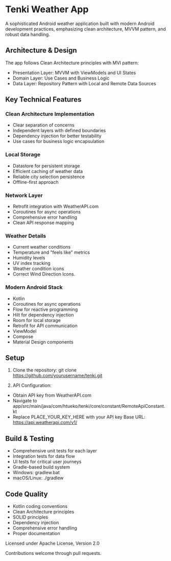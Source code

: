 # Tenki Weather App

A sophisticated Android weather application built with modern Android development practices, emphasizing clean architecture, MVVM pattern, and robust data handling.

## Architecture & Design

The app follows Clean Architecture principles with MVI pattern:
- Presentation Layer: MVVM with ViewModels and UI States
- Domain Layer: Use Cases and Business Logic
- Data Layer: Repository Pattern with Local and Remote Data Sources

## Key Technical Features

### Clean Architecture Implementation
- Clear separation of concerns
- Independent layers with defined boundaries
- Dependency injection for better testability
- Use cases for business logic encapsulation

### Local Storage
- Datastore for persistent storage
- Efficient caching of weather data
- Reliable city selection persistence
- Offline-first approach

### Network Layer
- Retrofit integration with WeatherAPI.com
- Coroutines for async operations
- Comprehensive error handling
- Clean API response mapping

### Weather Details
- Current weather conditions
- Temperature and "feels like" metrics
- Humidity levels
- UV index tracking
- Weather condition icons
- Correct Wind Direction Icons.

### Modern Android Stack
- Kotlin
- Coroutines for async operations
- Flow for reactive programming
- Hilt for dependency injection
- Room for local storage
- Retrofit for API communication
- ViewModel
- Compose
- Material Design components

## Setup

1. Clone the repository:
   git clone https://github.com/yourusername/tenki.git

2. API Configuration:
- Obtain API key from WeatherAPI.com
- Navigate to app/src/main/java/com/htueko/tenki/core/constant/RemoteApiConstant.kt
- Replace PLACE_YOUR_KEY_HERE with your API key
  Base URL: https://api.weatherapi.com/v1/

## Build & Testing

- Comprehensive unit tests for each layer
- Integration tests for data flow
- UI tests for critical user journeys
- Gradle-based build system
- Windows: gradlew.bat
- macOS/Linux: ./gradlew

## Code Quality

- Kotlin coding conventions
- Clean Architecture principles
- SOLID principles
- Dependency injection
- Comprehensive error handling
- Proper documentation

Licensed under Apache License, Version 2.0

Contributions welcome through pull requests.
